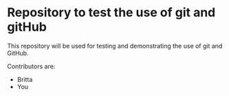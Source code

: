 # Repository to test the use of git and gitHub

This repository will be used for testing and demonstrating the use of git and GitHub.

Contributors are:

* Britta
* You